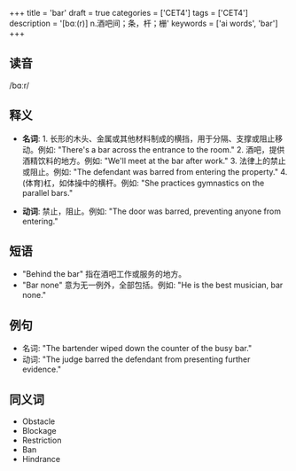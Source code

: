+++
title = 'bar'
draft = true
categories = ['CET4']
tags = ['CET4']
description = '[bɑː(r)] n.酒吧间；条，杆；栅'
keywords = ['ai words', 'bar']
+++

## 读音
/bɑːr/

## 释义
- **名词**: 1. 长形的木头、金属或其他材料制成的横挡，用于分隔、支撑或阻止移动。例如: "There's a bar across the entrance to the room."
   2. 酒吧，提供酒精饮料的地方。例如: "We'll meet at the bar after work."
   3. 法律上的禁止或阻止。例如: "The defendant was barred from entering the property."
   4. (体育)杠，如体操中的横杆。例如: "She practices gymnastics on the parallel bars."

- **动词**: 禁止，阻止。例如: "The door was barred, preventing anyone from entering."

## 短语
- "Behind the bar" 指在酒吧工作或服务的地方。
- "Bar none" 意为无一例外，全部包括。例如: "He is the best musician, bar none."

## 例句
- 名词: "The bartender wiped down the counter of the busy bar."
- 动词: "The judge barred the defendant from presenting further evidence."

## 同义词
- Obstacle
- Blockage
- Restriction
- Ban
- Hindrance
